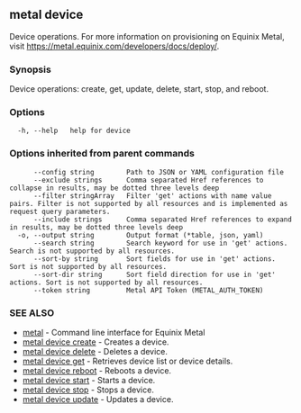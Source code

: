 ## metal device

Device operations. For more information on provisioning on Equinix Metal, visit https://metal.equinix.com/developers/docs/deploy/.

### Synopsis

Device operations: create, get, update, delete, start, stop, and reboot.

### Options

```
  -h, --help   help for device
```

### Options inherited from parent commands

```
      --config string        Path to JSON or YAML configuration file
      --exclude strings      Comma separated Href references to collapse in results, may be dotted three levels deep
      --filter stringArray   Filter 'get' actions with name value pairs. Filter is not supported by all resources and is implemented as request query parameters.
      --include strings      Comma separated Href references to expand in results, may be dotted three levels deep
  -o, --output string        Output format (*table, json, yaml)
      --search string        Search keyword for use in 'get' actions. Search is not supported by all resources.
      --sort-by string       Sort fields for use in 'get' actions. Sort is not supported by all resources.
      --sort-dir string      Sort field direction for use in 'get' actions. Sort is not supported by all resources.
      --token string         Metal API Token (METAL_AUTH_TOKEN)
```

### SEE ALSO

* [metal](metal.md)	 - Command line interface for Equinix Metal
* [metal device create](metal_device_create.md)	 - Creates a device.
* [metal device delete](metal_device_delete.md)	 - Deletes a device.
* [metal device get](metal_device_get.md)	 - Retrieves device list or device details.
* [metal device reboot](metal_device_reboot.md)	 - Reboots a device.
* [metal device start](metal_device_start.md)	 - Starts a device.
* [metal device stop](metal_device_stop.md)	 - Stops a device.
* [metal device update](metal_device_update.md)	 - Updates a device.

